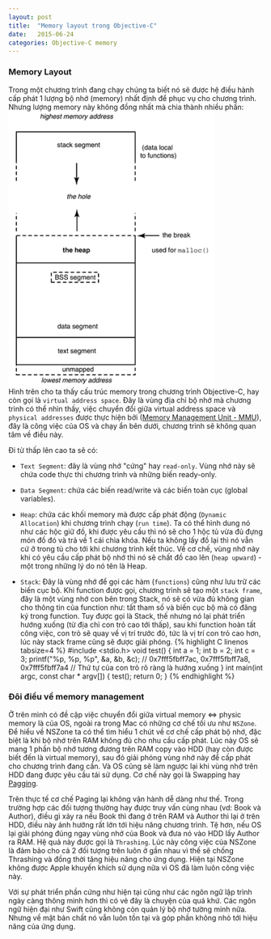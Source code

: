 ```yaml
---
layout: post
title:  "Memory layout trong Objective-C"
date:   2015-06-24
categories: Objective-C memory
---
```


### Memory Layout
Trong một chương trình đang chạy chúng ta biết nó sẽ được hệ điều hành cấp phát 1 lượng bộ nhớ (memory) nhất định để phục vụ cho chương trình. Nhưng lượng memory này không đồng nhất mà chia thành nhiều phần:
<img style="display:block" src="/images/memory-layout.png" />
Hình trên cho ta thấy cấu trúc memory trong chương trình Objective-C, hay còn gọi là `virtual address space`. Đây là vùng địa chỉ bộ nhớ mà chương trình có thể nhìn thấy, việc chuyển đổi giữa virtual address space và `physical addresses` được thực hiện bởi ([Memory Management Unit - MMU](https://en.wikipedia.org/wiki/Memory_management_unit)), đây là công việc của OS và chạy ẩn bên dưới, chương trình sẽ không quan tâm về điều này.

Đi từ thấp lên cao ta sẽ có:

* `Text Segment`: đây là vùng nhớ "cứng" hay `read-only`. Vùng nhớ này sẽ chứa code thực thi chương trình và những biến ready-only.

* `Data Segment`: chứa các biến read/write và các biến toàn cục (global variables).

* `Heap`: chứa các khối memory mà được cấp phát động (`Dynamic Allocation`) khi chương trình chạy (`run time`). Ta có thể hình dung nó như các hộc giữ đồ, khi được yêu cầu thì nó sẽ cho 1 hộc tủ vừa đủ đựng món đồ đó và trả về 1 cái chìa khóa. Nếu ta không lấy đồ lại thì nó vẫn cứ ở trong tủ cho tới khi chương trình kết thúc. Về cơ chế, vùng nhớ này khi có yêu cầu cấp phát bộ nhớ thì nó sẽ chất đồ cao lên (`heap upward`) - một trong những lý do nó tên là Heap.

* `Stack`: Đây là vùng nhớ để gọi các hàm (`functions`) cũng như lưu trữ các biến cục bộ. Khi function được gọi, chương trình sẽ tạo một `stack frame`, đây là một vùng nhớ con bên trong Stack, nó sẽ có vừa đủ không gian cho thông tin của function như: tất tham số và biến cục bộ mà có đăng ký trong function. Tuy được gọi là Stack, thế nhưng nó lại phát triển hướng xuống (từ địa chỉ con trỏ cao tới thấp), sau khi function hoàn tất công việc, con trỏ sẽ quay về vị trí trước đó, tức là vị trí con trỏ cao hơn, lúc này stack frame cũng sẽ được giải phóng.
{% highlight C linenos tabsize=4 %}
#include <stdio.h>
void test() {
    int a = 1;
    int b = 2;
    int c = 3;
    printf("%p, %p, %p", &a, &b, &c); // 0x7fff5fbff7ac, 0x7fff5fbff7a8, 0x7fff5fbff7a4
    // Thứ tự của con trỏ rõ ràng là hướng xuống
}
int main(int argc, const char * argv[]) {
    test();
    return 0;
}
{% endhighlight %}

### Đôi điều về memory management
Ở trên mình có đề cập việc chuyển đổi giữa virtual memory <=> physic memory là của OS, ngoài ra trong Mac có những cơ chế tối ưu như `NSZone`. Để hiểu về NSZone ta có thể tìm hiểu 1 chút về cơ chế cấp phát bộ nhớ, đặc biệt là khi bộ nhớ trên RAM không đủ cho nhu cầu cấp phát. Lúc này OS sẽ mang 1 phần bộ nhớ tương đương trên RAM copy vào HDD (hay còn được biết đến là virtual memory), sau đó giải phóng vùng nhớ này để cấp phát cho chương trình đang cần. Và OS cũng sẽ làm ngược lại khi vùng nhớ trên HDD đang được yêu cầu tái sử dụng. Cơ chế này gọi là Swapping hay [Pagging](https://en.wikipedia.org/wiki/Paging).

Trên thực tế cơ chế Paging lại không vận hành dễ dàng như thế. Trong trường hợp các đối tượng thường hay được truy vấn cùng nhau (vd: Book và Author), điều gì xảy ra nếu Book thì đang ở trên RAM và Author thì lại ở trên HDD, điều này ảnh hướng rất lớn tới hiệu năng chương trình. Tệ hơn, nếu OS lại giải phóng đúng ngay vùng nhớ của Book và đưa nó vào HDD lấy Author ra RAM. Hệ quả này được gọi là `Thrashing`. Lúc này công việc của NSZone là đảm bảo cho cả 2 đối tượng trên luôn ở gần nhau vì thế sẽ chống Thrashing và đồng thời tăng hiệu năng cho ứng dụng. Hiện tại NSZone không được Apple khuyến khích sử dụng nữa vì OS đã làm luôn công việc này.

Với sự phát triển phần cứng như hiện tại cũng như các ngôn ngữ lập trình ngày càng thông minh hơn thì có vẻ đây là chuyện của quá khứ. Các ngôn ngữ hiện đại như Swift cũng không còn quản lý bộ nhớ tường minh nữa. Nhưng về mặt bản chất nó vẫn luôn tồn tại và góp phần không nhỏ tới hiệu năng của ứng dụng.
